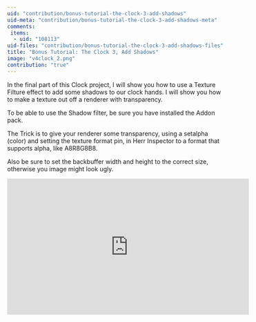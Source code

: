 ```yaml
---
uid: "contribution/bonus-tutorial-the-clock-3-add-shadows"
uid-meta: "contribution/bonus-tutorial-the-clock-3-add-shadows-meta"
comments: 
 items: 
  - uid: "108113"
uid-files: "contribution/bonus-tutorial-the-clock-3-add-shadows-files"
title: "Bonus Tutorial: The Clock 3, Add Shadows"
image: "v4clock_2.png"
contribution: "true"
---
```


In the final part of this Clock project, I will show you how to use a Texture Filture effect to add some shadows to our clock hands. I will show you how to make a texture out off a renderer with transparency.

To be able to use the Shadow filter, be sure you have installed the Addon pack.

The Trick is to give your renderer some transparency, using a setalpha (color) and setting the texture format pin, in Herr Inspector to a format that supports alpha, like A8R8G8B8.

Also be sure to set the backbuffer width and height to the correct size, otherwise you image might look ugly.

<div class="embed-responsive embed-responsive-16by9 mt-3 mb-4">
    <iframe width="560" height="315" src="https://www.youtube.com/embed/3Rg8ZKg8wcI" title="YouTube video player" frameborder="0" allow="accelerometer; autoplay; clipboard-write; encrypted-media; gyroscope; picture-in-picture" allowfullscreen></iframe>
</div>